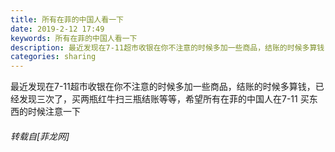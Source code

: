 ```yaml
---
title: 所有在菲的中国人看一下
date: 2019-2-12 17:49
keywords: 所有在菲的中国人看一下
description: 最近发现在7-11超市收银在你不注意的时候多加一些商品，结账的时候多算钱，已经发现三次了，买两瓶红牛扫三瓶结账等等，希望所有在菲的中国人在7-11 买东西的时候注意一下
categories: sharing
---
```

<td class="t_f" id="postmessage_2977697">

最近发现在7-11超市收银在你不注意的时候多加一些商品，结账的时候多算钱，已经发现三次了，买两瓶红牛扫三瓶结账等等，希望所有在菲的中国人在7-11 买东西的时候注意一下</td>
###### 转载自[菲龙网]